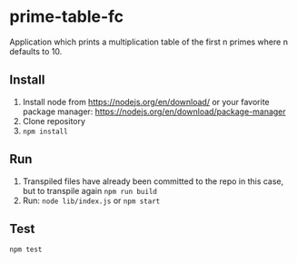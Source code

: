 # prime-table-fc
Application which prints a multiplication table of the first n primes where n defaults to 10.

## Install
1. Install node from https://nodejs.org/en/download/ or your favorite package manager: https://nodejs.org/en/download/package-manager
1. Clone repository
1. `npm install`

## Run
1. Transpiled files have already been committed to the repo in this case, but to transpile again `npm run build`
2. Run: `node lib/index.js` or `npm start`

## Test
`npm test`